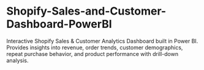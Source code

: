 # Shopify-Sales-and-Customer-Dashboard-PowerBI
Interactive Shopify Sales &amp; Customer Analytics Dashboard built in Power BI. Provides insights into revenue, order trends, customer demographics, repeat purchase behavior, and product performance with drill-down analysis.
